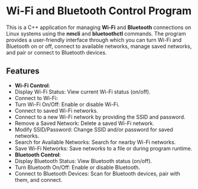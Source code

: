 # Wi-Fi and Bluetooth Control Program
This is a C++ application for managing **Wi-Fi** and **Bluetooth** connections on Linux systems using the **nmcli** and **bluetoothctl** commands. The program provides a user-friendly interface through which you can turn Wi-Fi and Bluetooth on or off, connect to available networks, manage saved networks, and pair or connect to Bluetooth devices.

## Features
- **Wi-Fi Control**:
- Display Wi-Fi Status: View current Wi-Fi status (on/off).
- Connect to Wi-Fi:
- Turn Wi-Fi On/Off: Enable or disable Wi-Fi.
- Connect to saved Wi-Fi networks.
- Connect to a new Wi-Fi network by providing the SSID and password.
- Remove a Saved Network: Delete a saved Wi-Fi network.
- Modify SSID/Password: Change SSID and/or password for saved networks.
- Search for Available Networks: Search for nearby Wi-Fi networks.
- Save Wi-Fi Networks: Save networks to a file or during program runtime.
- **Bluetooth Control**:
- Display Bluetooth Status: View Bluetooth status (on/off).
- Turn Bluetooth On/Off: Enable or disable Bluetooth.
- Connect to Bluetooth Devices: Scan for Bluetooth devices, pair with them, and connect.
